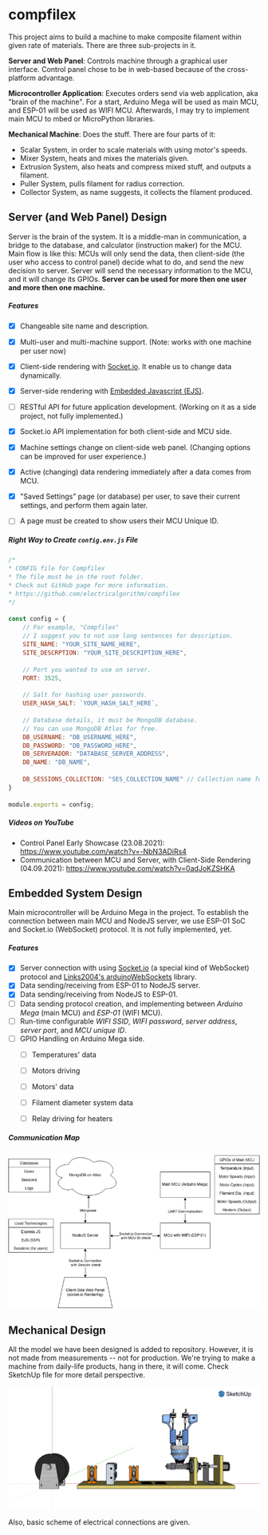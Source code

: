 # compfilex

This project aims to build a machine to make composite filament within given rate of materials. There are three sub-projects in it.

**Server and Web Panel**: Controls machine through a graphical user interface. Control panel chose to be in web-based because of the cross-platform advantage.

**Microcontroller Application**: Executes orders send via web application, aka "brain of the machine". For a start, Arduino Mega will be used as main MCU, and ESP-01 will be used as WIFI MCU. Afterwards, I may try to implement main MCU to mbed or MicroPython libraries.

**Mechanical Machine**: Does the stuff. There are four parts of it:

* Scalar System, in order to scale materials with using motor's speeds.
* Mixer System, heats and mixes the materials given.
* Extrusion System, also heats and compress mixed stuff, and outputs a filament.
* Puller System, pulls filament for radius correction.
* Collector System, as name suggests, it collects the filament produced.



## Server (and Web Panel) Design

Server is the brain of the system. It is a middle-man in communication, a bridge to the database, and calculator (instruction maker) for the MCU. Main flow is like this: MCUs will only send the data, then client-side (the user who access to control panel) decide what to do, and send the new decision to server. Server will send the necessary information to the MCU, and it will change its GPIOs. **Server can be used for more then one user and more then one machine.**

##### Features

- [x] Changeable site name and description.
- [x] Multi-user and multi-machine support. (Note: works with one machine per user now)
- [x] Client-side rendering with [Socket.io](https://socket.io/). It enable us to change data dynamically.
- [x] Server-side rendering with [Embedded Javascript (EJS)](https://ejs.co/).
- [ ] RESTful API for future application development. (Working on it as a side project, not fully implemented.)
- [x] Socket.io API implementation for both client-side and MCU side.
- [x] Machine settings change on client-side web panel. (Changing options can be improved for user experience.)
- [x] Active (changing) data rendering immediately after a data comes from MCU.
- [x] "Saved Settings" page (or database) per user, to save their current settings, and perform them again later.
- [ ] A page must be created to show users their MCU Unique ID.

  

##### Right Way to Create `config.env.js` File

```js
/*
* CONFIG file for Compfilex
* The file must be in the root folder.
* Check out GitHub page for more information.
* https://github.com/electricalgorithm/compfilex
*/

const config = {
    // For example, "Compfilex"
    // I suggest you to not use long sentences for description.
    SITE_NAME: "YOUR_SITE_NAME_HERE",
    SITE_DESCRPTION: "YOUR_SITE_DESCRIPTION_HERE",
    
    // Port you wanted to use on server.
    PORT: 3525,
    
    // Salt for hashing user passwords.
    USER_HASH_SALT: `YOUR_HASH_SALT_HERE`,
    
    // Database details, it must be MongoDB database.
    // You can use MongoDB Atlas for free.
    DB_USERNAME: "DB_USERNAME_HERE",
    DB_PASSWORD: "DB_PASSWORD_HERE",
    DB_SERVERADDR: "DATABASE_SERVER_ADDRESS",
    DB_NAME: "DB_NAME",
    
    DB_SESSIONS_COLLECTION: "SES_COLLECTION_NAME" // Collection name for storing sessions in the given database.
}

module.exports = config;
```


##### Videos on YouTube

* Control Panel Early Showcase (23.08.2021): https://www.youtube.com/watch?v=-NbN3ADiRs4
* Communication between MCU and Server, with Client-Side Rendering (04.09.2021): https://www.youtube.com/watch?v=0adJoKZSHKA



## Embedded System Design

Main microcontroller will be Arduino Mega in the project. To establish the connection between main MCU and NodeJS server, we use ESP-01 SoC and Socket.io (WebSocket) protocol. It is not fully implemented, yet.

##### Features

- [x] Server connection with using [Socket.io](https://socket.io/) (a special kind of WebSocket) protocol and [Links2004's arduinoWebSockets](https://github.com/Links2004/arduinoWebSockets) library.
- [x] Data sending/receiving from ESP-01 to NodeJS server.
- [x] Data sending/receiving from NodeJS to ESP-01.
- [ ] Data sending protocol creation, and implementing between *Arduino Mega* (main MCU) and *ESP-01* (WIFI MCU).
- [ ] Run-time configurable *WIFI SSID*, *WIFI password*, *server address*, *server port*, and *MCU unique ID*.
- [ ] GPIO Handling on Arduino Mega side.
  - [ ] Temperatures' data
  - [ ] Motors driving
  - [ ] Motors' data
  - [ ] Filament diameter system data
  - [ ] Relay driving for heaters



##### Communication Map

![Communication Model Map 1](https://raw.githubusercontent.com/electricalgorithm/compfilex/main/assets/communication-model-1.png)



## Mechanical Design

All the model we have been designed is added to repository. However, it is not made from measurements -- not for production. We're trying to make a machine from daily-life products, hang in there, it will come. Check SketchUp file for more detail perspective.

![Model Unmeasured Design 1](https://raw.githubusercontent.com/electricalgorithm/compfilex/main/assets/machine-model-1.png)

Also, basic scheme of electrical connections are given.
